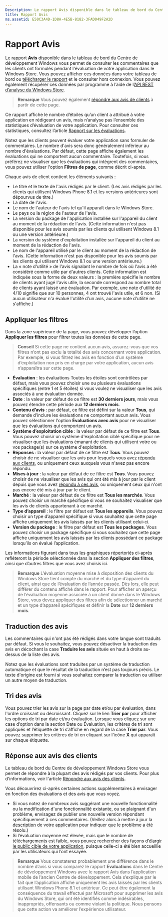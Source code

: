 ```yaml
---
Description: Le rapport Avis disponible dans le tableau de bord du Centre de développement Windows vous permet de consulter les commentaires que les clients ont formulés pendant l’évaluation de votre application dans le Windows Store.
title: Rapport Avis
ms.assetid: E50C3A4D-1D8A-4E5B-8182-3FAD049F2A2D
---
```


# Rapport Avis


Le rapport **Avis** disponible dans le tableau de bord du Centre de développement Windows vous permet de consulter les commentaires que les clients ont formulés pendant l'évaluation de votre application dans le Windows Store. Vous pouvez afficher ces données dans votre tableau de bord ou [télécharger le rapport](download-analytic-reports.md) et le consulter hors connexion. Vous pouvez également récupérer ces données par programme à l’aide de l’[API REST d’analyse du Windows Store](../monetize/access-analytics-data-using-windows-store-services.md).

> **Remarque** Vous pouvez également [répondre aux avis de clients](respond-to-customer-reviews.md) à partir de cette page.

Ce rapport affiche le nombre d’étoiles qu’un client a attribué à votre application en rédigeant un avis, mais n’analyse pas l’ensemble des statistiques d’évaluation de votre application. Pour consulter ces statistiques, consultez l’article [Rapport sur les évaluations](ratings-report.md).

Notez que les clients peuvent évaluer votre application sans formuler de commentaires. Le nombre d'avis sera donc généralement inférieur au nombre d'évaluations. Par défaut, cette page affiche également les évaluations qui ne comportent aucun commentaire. Toutefois, si vous préférez ne visualiser que les évaluations qui intègrent des commentaires, vous pouvez utiliser l'option **Filtres de page**, comme décrit ci-après.

Chaque avis de client contient les éléments suivants :

-   Le titre et le texte de l'avis rédigés par le client. (Les avis rédigés par les clients qui utilisent Windows Phone 8.1 et les versions antérieures sont dépourvus de titre.)
-   La date de l'avis.
-   Le nom de l'auteur de l'avis tel qu'il apparaît dans le Windows Store.
-   Le pays ou la région de l'auteur de l'avis.
-   La version du package de l'application installée sur l'appareil du client au moment de la rédaction de l'avis. (Cette information n'est pas disponible pour les avis soumis par les clients qui utilisent Windows 8.1 ou une version antérieure.)
-   La version du système d'exploitation installée sur l'appareil du client au moment de la rédaction de l'avis.
-   Le nom de l'appareil utilisé par le client au moment de la rédaction de l'avis. (Cette information n'est pas disponible pour les avis soumis par les clients qui utilisent Windows 8.1 ou une version antérieure.)
-   La « note d'utilité » de l'avis signalant le nombre de fois où l'avis a été considéré comme utile par d'autres clients. Cette information est indiquée sous la forme de deux valeurs : la première spécifie le nombre de clients ayant jugé l'avis utile, la seconde correspond au nombre total de clients ayant laissé une évaluation. Par exemple, une note d'utilité de 4/10 signifie que sur 10 personnes, 4 ont trouvé l'avis utile, et 6 non. (Si aucun utilisateur n'a évalué l'utilité d'un avis, aucune note d'utilité ne s'affiche.)

## Appliquer les filtres


Dans la zone supérieure de la page, vous pouvez développer l’option **Appliquer les filtres** pour filtrer toutes les données de cette page.

>**Conseil** Si cette page ne contient aucun avis, assurez-vous que vos filtres n’ont pas exclu la totalité des avis concernant votre application. Par exemple, si vous filtrez les avis en fonction d’un système d’exploitation non pris en charge par votre application, aucun avis n’apparaîtra sur cette page.

-   **Évaluation** : les évaluations Toutes les étoiles sont contrôlées par défaut, mais vous pouvez choisir une ou plusieurs évaluations spécifiques (entre 1 et 5 étoiles) si vous voulez ne visualiser que les avis associés à une évaluation donnée.
-   **Date** : la valeur par défaut de ce filtre est **30 derniers jours**, mais vous pouvez étendre cette période aux **12 derniers mois**.
-   **Contenu d’avis** : par défaut, ce filtre est défini sur la valeur **Tous**, qui demande d’inclure les évaluations ne comportant aucun avis. Vous pouvez sélectionner l'option **Évaluations avec avis** pour ne visualiser que les évaluations qui comportent un avis.
-   **Système d’exploitation cible** : la valeur par défaut de ce filtre est **Tous**. Vous pouvez choisir un système d'exploitation ciblé spécifique pour ne visualiser que les évaluations émanant de clients qui utilisent votre ou vos package(s) sur ce système d'exploitation.
-   **Réponses** : la valeur par défaut de ce filtre est **Tous**. Vous pouvez choisir de ne visualiser que les avis pour lesquels vous avez [répondu aux clients](respond-to-customer-reviews.md), ou uniquement ceux auxquels vous n'avez pas encore répondu.
-   **Mises à jour** : la valeur par défaut de ce filtre est **Tous**. Vous pouvez choisir de ne visualiser que les avis qui ont été mis à jour par le client depuis que vous avez [répondu à ces avis](respond-to-customer-reviews.md), ou uniquement ceux qui n'ont pas encore été mis à jour par le client.
-   **Marché** : la valeur par défaut de ce filtre est **Tous les marchés**. Vous pouvez choisir un marché spécifique si vous ne souhaitez visualiser que les avis de clients appartenant à ce marché.
-   **Type d’appareil** : le filtre par défaut est **Tous les appareils**. Vous pouvez choisir un type d’appareil spécifique si vous souhaitez que cette page affiche uniquement les avis laissés par les clients utilisant celui-ci.
-   **Version du package** : le filtre par défaut est **Tous les packages**. Vous pouvez choisir un package spécifique si vous souhaitez que cette page affiche uniquement les avis laissés par les clients possédant ce package lorsqu’ils on évalué l’application.

Les informations figurant dans tous les graphiques répertoriés ci-après refléteront la période sélectionnée dans la section **Appliquer des filtres**, ainsi que d’autres filtres que vous avez choisis ici.

> **Remarque** L’évaluation moyenne mise à disposition des clients du Windows Store tient compte du marché et du type d’appareil du client, ainsi que de l’évaluation de l’année passée. Dès lors, elle peut différer du contenu affiché dans le rapport. Pour afficher un aperçu de l’évaluation moyenne associée à un client donné dans le Windows Store, vous devez appliquer des filtres afin de sélectionner un marché et un type d’appareil spécifiques et définir la **Date** sur **12 derniers mois**.

## Traduction des avis


Les commentaires qui n'ont pas été rédigés dans votre langue sont traduits par défaut. Si vous le souhaitez, vous pouvez désactiver la traduction des avis en décochant la case **Traduire les avis** située en haut à droite au-dessus de la liste des avis.

Notez que les évaluations sont traduites par un système de traduction automatique et que le résultat de la traduction n’est pas toujours précis. Le texte d'origine est fourni si vous souhaitez comparer la traduction ou utiliser un autre moyen de traduction.

## Tri des avis


Vous pouvez trier les avis sur la page par date et/ou par évaluation, dans l'ordre croissant ou décroissant. Cliquez sur le lien **Trier par** pour afficher les options de tri par date et/ou évaluation. Lorsque vous cliquez sur une case d’option dans la section Date ou Évaluation, les critères de tri sont appliqués et l’étiquette de tri s’affiche en regard de la case **Trier par**. Vous pouvez supprimer les critères de tri en cliquant sur l’icône **X** qui apparaît sur chaque étiquette.

## Réponse aux avis des clients


Le tableau de bord du Centre de développement Windows Store vous permet de répondre à la plupart des avis rédigés par vos clients. Pour plus d'informations, voir l'article [Répondre aux avis des clients](respond-to-customer-reviews.md).

Vous découvrirez ci-après certaines actions supplémentaires à envisager en fonction des évaluations et des avis que vous voyez.

-   Si vous notez de nombreux avis suggérant une nouvelle fonctionnalité ou la modification d'une fonctionnalité existante, ou se plaignant d'un problème, envisagez de publier une nouvelle version répondant spécifiquement à ces commentaires. (Veillez alors à mettre à jour la [description](create-app-descriptions.md) de votre application pour indiquer que le problème a été résolu.)
-   Si l’évaluation moyenne est élevée, mais que le nombre de téléchargements est faible, vous pouvez rechercher des façons d’[élargir le public cible de votre application](app-promotion-and-customer-engagement.md), puisque celle-ci a été bien accueillie par les utilisateurs qui l’ont essayée.

> **Remarque** Vous constaterez probablement une différence dans le nombre d’avis si vous comparez le rapport **Évaluations** dans le Centre de développement Windows avec le rapport Avis dans l’application mobile de l’ancien Centre de développement. Cela s’explique par le fait que l’application affiche uniquement les avis laissés par les clients utilisant Windows Phone 8.1 et antérieur. Ce peut être également la conséquence du travail effectué par Microsoft pour supprimer les avis du Windows Store, qui ont été identifiés comme indésirables, inappropriés, offensants ou comme violant la politique. Nous pensons que cette action va améliorer l’expérience utilisateur.

 

 

 


<!--HONumber=Mar16_HO1-->


